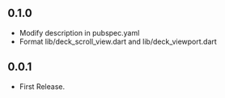 ## 0.1.0
* Modify description in pubspec.yaml
* Format lib/deck_scroll_view.dart and lib/deck_viewport.dart

## 0.0.1

* First Release.
